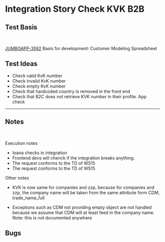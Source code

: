 # Integration Story Check KVK B2B


## Test Basis

<br>

[JUMBOAPP-3592](https://icemobile.atlassian.net/browse/JUMBOAPP-3592)
Basis for development: Customer Modeling Spreadsheet




## Test Ideas

- Check valid KvK number 
- Check invalid KvK number
- Check empty KvK number 
- Check that hardcoded country is removed in the front end
- Check that B2C does not retrieve KVK number in their profile. App check

***		


## Notes
<br>

Execution notes

- Ioana checks in integration
- Frontend devs will chenck if the integration breaks anything.
- The request conforms to the TD of WS15
- The request conforms to the TD of WS15

Other notes

- KVK is now same for companies and zzp, because for companies and zzp, the company name will be taken from the same attribute form CDM, trade_name_full

- Exceptions such as CDM not providing empty object are not handled because we assume that CDM will at least feed in the company name. Note: this is not documented anywhere


## Bugs